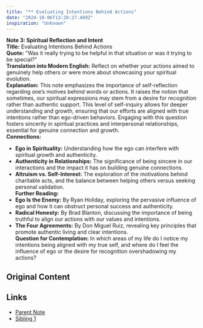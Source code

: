 ```yaml
---
title: "** Evaluating Intentions Behind Actions"
date: "2024-10-06T13:28:27.489Z"
inspiration: "Unknown"
---
```


**Note 3: Spiritual Reflection and Intent**  
**Title:** Evaluating Intentions Behind Actions  
**Quote:** "Was it really trying to be helpful in that situation or was it trying to be special?"  
**Translation into Modern English:** Reflect on whether your actions aimed to genuinely help others or were more about showcasing your spiritual evolution.  
**Explanation:** This note emphasizes the importance of self-reflection regarding one’s motives behind words or actions. It raises the notion that sometimes, our spiritual expressions may stem from a desire for recognition rather than authentic support. This level of self-inquiry allows for deeper understanding and growth, ensuring that our efforts are aligned with true intentions rather than ego-driven behaviors. Engaging with this question fosters sincerity in spiritual practices and interpersonal relationships, essential for genuine connection and growth.  
**Connections:**  
- **Ego in Spirituality:** Understanding how the ego can interfere with spiritual growth and authenticity.  
- **Authenticity in Relationships:** The significance of being sincere in our interactions and the impact it has on building genuine connections.  
- **Altruism vs. Self-Interest:** The exploration of the motivations behind charitable acts, and the balance between helping others versus seeking personal validation.  
**Further Reading:**  
- **Ego Is the Enemy:** By Ryan Holiday, exploring the pervasive influence of ego and how it can obstruct personal success and authenticity.  
- **Radical Honesty:** By Brad Blanton, discussing the importance of being truthful to align our actions with our values and intentions.  
- **The Four Agreements:** By Don Miguel Ruiz, revealing key principles that promote authentic living and clear intentions.  
**Question for Contemplation:** In which areas of my life do I notice my intentions being aligned with my true self, and where do I feel the influence of ego or the desire for recognition overshadowing my actions?

## Original Content



## Links

- [Parent Note](/parent-note.md)
- [Sibling 1](/zettel1.md)
